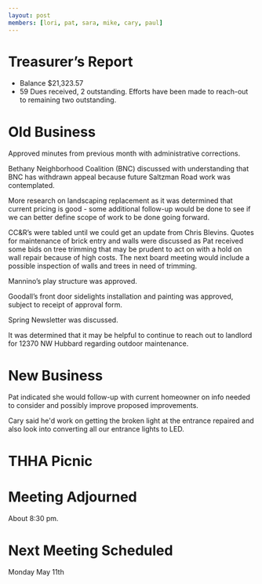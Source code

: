 ```yaml
---
layout: post
members: [lori, pat, sara, mike, cary, paul]
---
```

# Treasurer’s Report
* Balance $21,323.57
* 59 Dues received, 2 outstanding.  Efforts have been made to reach-out to remaining two outstanding.

# Old Business

Approved minutes from previous month with administrative corrections. 

Bethany Neighborhood Coalition (BNC) discussed with understanding that
BNC has withdrawn appeal because future Saltzman Road work was contemplated.

More research on landscaping replacement as it was determined that current pricing is good -
some additional follow-up would be done to see if we can better define scope of work to be done going forward.

CC&R’s were tabled until we could get an update from Chris Blevins.
Quotes for maintenance of brick entry and walls were discussed
as Pat received some bids on tree trimming that may be prudent to act on with a hold on wall repair because of high costs.
The next board meeting would include a possible inspection of walls and trees in need of trimming.

Mannino’s play structure was approved.

Goodall’s front door sidelights installation and painting was approved, subject to receipt of approval form.

Spring Newsletter was discussed.

It was determined that it may be helpful to continue to reach out to landlord for 12370 NW Hubbard regarding outdoor maintenance.

# New Business

Pat indicated she would follow-up with current homeowner on info needed to consider and possibly improve proposed improvements.

Cary said he'd work on getting the broken light at the entrance repaired and also look into converting all our entrance lights to LED.

# THHA Picnic

# Meeting Adjourned
About 8:30 pm.

# Next Meeting Scheduled
Monday May 11th
